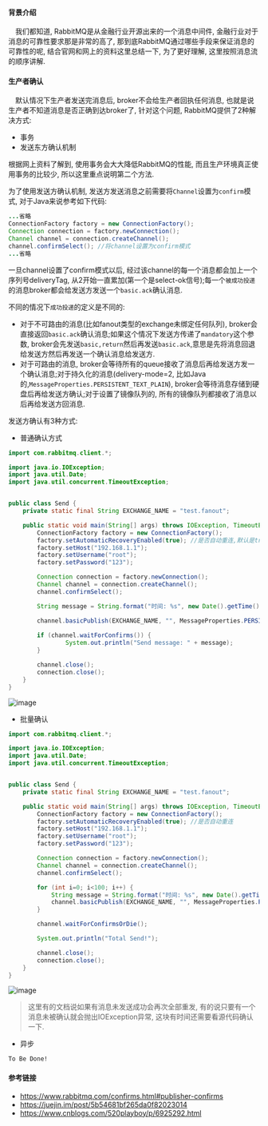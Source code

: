 #### 背景介绍

&emsp;我们都知道, RabbitMQ是从金融行业开源出来的一个消息中间件, 金融行业对于消息的可靠性要求那是非常的高了, 那到底RabbitMQ通过哪些手段来保证消息的可靠性的呢, 结合官网和网上的资料这里总结一下, 为了更好理解, 这里按照消息流的顺序讲解.

#### 生产者确认

&emsp;默认情况下生产者发送完消息后, broker不会给生产者回执任何消息, 也就是说生产者不知道消息是否正确到达broker了, 针对这个问题, RabbitMQ提供了2种解决方式:

* 事务
* 发送东方确认机制

根据网上资料了解到, 使用事务会大大降低RabbitMQ的性能, 而且生产环境真正使用事务的比较少, 所以这里重点说明第二个方法.

为了使用发送方确认机制, 发送方发送消息之前需要将`Channel`设置为`confirm`模式, 对于Java来说参考如下代码:

```java
...省略
ConnectionFactory factory = new ConnectionFactory();
Connection connection = factory.newConnection();
Channel channel = connection.createChannel();
channel.confirmSelect(); //将channel设置为confirm模式
...省略
```

一旦channel设置了confirm模式以后, 经过该channel的每一个消息都会加上一个序列号deliveryTag, 从2开始一直累加(第一个是select-ok信号);每一个`被成功投递`的消息broker都会给发送方发送一个`basic.ack`确认消息.

不同的情况下`成功投递`的定义是不同的:

* 对于不可路由的消息(比如fanout类型的exchange未绑定任何队列), broker会直接返回`basic.ack`确认消息;如果这个情况下发送方传递了`mandatory`这个参数, broker会先发送`basic,return`然后再发送`basic.ack`,意思是先将消息回退给发送方然后再发送一个确认消息给发送方.
* 对于可路由的消息, broker会等待所有的queue接收了消息后再给发送方发一个确认消息;对于持久化的消息(delivery-mode=2, 比如Java的,`MessageProperties.PERSISTENT_TEXT_PLAIN`), broker会等待消息存储到硬盘后再给发送方确认;对于设置了镜像队列的, 所有的镜像队列都接收了消息以后再给发送方回消息.

发送方确认有3种方式:

* 普通确认方式

```java
import com.rabbitmq.client.*;

import java.io.IOException;
import java.util.Date;
import java.util.concurrent.TimeoutException;


public class Send {
    private static final String EXCHANGE_NAME = "test.fanout";

    public static void main(String[] args) throws IOException, TimeoutException, InterruptedException {
        ConnectionFactory factory = new ConnectionFactory();
        factory.setAutomaticRecoveryEnabled(true); //是否自动重连,默认是true
        factory.setHost("192.168.1.1");
        factory.setUsername("root");
        factory.setPassword("123");

        Connection connection = factory.newConnection();
        Channel channel = connection.createChannel();
        channel.confirmSelect();

        String message = String.format("时间: %s", new Date().getTime());

        channel.basicPublish(EXCHANGE_NAME, "", MessageProperties.PERSISTENT_TEXT_PLAIN, message.getBytes("UTF-8"));
        
        if (channel.waitForConfirms()) {
                System.out.println("Send message: " + message);
        }

        channel.close();
        connection.close();
    }
}

```
![image](https://user-images.githubusercontent.com/7486508/44628738-91145a80-a978-11e8-9b6e-ff48fc326910.png)

* 批量确认

```java
import com.rabbitmq.client.*;

import java.io.IOException;
import java.util.Date;
import java.util.concurrent.TimeoutException;


public class Send {
    private static final String EXCHANGE_NAME = "test.fanout";

    public static void main(String[] args) throws IOException, TimeoutException, InterruptedException {
        ConnectionFactory factory = new ConnectionFactory();
        factory.setAutomaticRecoveryEnabled(true); //是否自动重连
        factory.setHost("192.168.1.1");
        factory.setUsername("root");
        factory.setPassword("123");

        Connection connection = factory.newConnection();
        Channel channel = connection.createChannel();
        channel.confirmSelect();

        for (int i=0; i<100; i++) {
            String message = String.format("时间: %s", new Date().getTime());
            channel.basicPublish(EXCHANGE_NAME, "", MessageProperties.PERSISTENT_TEXT_PLAIN, message.getBytes("UTF-8"));
        }

        channel.waitForConfirmsOrDie();

        System.out.println("Total Send!");

        channel.close();
        connection.close();
    }
}
```
![image](https://user-images.githubusercontent.com/7486508/44628929-8f986180-a97b-11e8-8641-c6ec0eacb6f7.png)

> 这里有的文档说如果有消息未发送成功会再次全部重发, 有的说只要有一个消息未被确认就会抛出IOException异常, 这块有时间还需要看源代码确认一下.

* 异步

```
To Be Done!
```



#### 参考链接

* https://www.rabbitmq.com/confirms.html#publisher-confirms
* https://juejin.im/post/5b54681bf265da0f82023014
* https://www.cnblogs.com/520playboy/p/6925292.html
